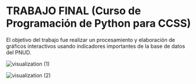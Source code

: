 # TRABAJO FINAL (Curso de Programación de Python para CCSS)
El objetivo del trabajo fue realizar un procesamiento y elaboración de gráficos interactivos usando indicadores importantes de la base de datos del PNUD.

![visualization (1)](https://github.com/user-attachments/assets/ee1a1492-1a16-4748-b225-ce6c239b5584)

![visualization (2)](https://github.com/user-attachments/assets/b69250b5-eadf-4422-8497-a6090f6afeaa)
